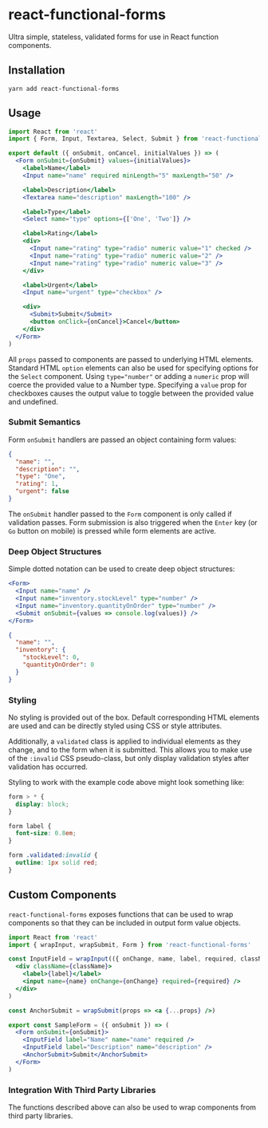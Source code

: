 # react-functional-forms

Ultra simple, stateless, validated forms for use in React function components.

## Installation

```shell script
yarn add react-functional-forms
```
    
## Usage

```jsx
import React from 'react'
import { Form, Input, Textarea, Select, Submit } from 'react-functional-forms'

export default ({ onSubmit, onCancel, initialValues }) => (
  <Form onSubmit={onSubmit} values={initialValues}>
    <label>Name</label>
    <Input name="name" required minLength="5" maxLength="50" />

    <label>Description</label>
    <Textarea name="description" maxLength="100" />

    <label>Type</label>
    <Select name="type" options={['One', 'Two']} />

    <label>Rating</label>
    <div>
      <Input name="rating" type="radio" numeric value="1" checked />
      <Input name="rating" type="radio" numeric value="2" />
      <Input name="rating" type="radio" numeric value="3" />
    </div>

    <label>Urgent</label>
    <Input name="urgent" type="checkbox" />

    <div>
      <Submit>Submit</Submit>
      <button onClick={onCancel}>Cancel</button>
    </div>
  </Form>
)
```

All `props` passed to components are passed to underlying HTML elements. Standard HTML `option` elements can also be
used for specifying options for the `Select` component. Using `type="number"` or adding a `numeric` prop will coerce 
the provided value to a Number type. Specifying a `value` prop for checkboxes causes the output value to toggle between 
the provided value and undefined.

### Submit Semantics

Form `onSubmit` handlers are passed an object containing form values:

```json
{
  "name": "",
  "description": "",
  "type": "One",
  "rating": 1,
  "urgent": false
}
```

The `onSubmit` handler passed to the `Form` component is only called if validation passes. Form submission is also 
triggered when the `Enter` key (or `Go` button on mobile) is pressed while form elements are active.

### Deep Object Structures

Simple dotted notation can be used to create deep object structures:

```jsx
<Form>
  <Input name="name" />
  <Input name="inventory.stockLevel" type="number" />
  <Input name="inventory.quantityOnOrder" type="number" />
  <Submit onSubmit={values => console.log(values)} />
</Form>
```

```json
{
  "name": "",
  "inventory": {
    "stockLevel": 0,
    "quantityOnOrder": 0
  }
}
```

### Styling

No styling is provided out of the box. Default corresponding HTML elements are used and can be directly styled using 
CSS or style attributes.

Additionally, a `validated` class is applied to individual elements as they change, and to the form when it is
submitted. This allows you to make use of the `:invalid` CSS pseudo-class, but only display validation styles after
validation has occurred.

Styling to work with the example code above might look something like:

```css
form > * {
  display: block;
}

form label {
  font-size: 0.8em;
}

form .validated:invalid {
  outline: 1px solid red;
}
```

## Custom Components

`react-functional-forms` exposes functions that can be used to wrap components so that they can be included in output 
form value objects.

```jsx harmony
import React from 'react'
import { wrapInput, wrapSubmit, Form } from 'react-functional-forms'

const InputField = wrapInput(({ onChange, name, label, required, className }) =>
  <div className={className}>
    <label>{label}</label>
    <input name={name} onChange={onChange} required={required} />
  </div>
)

const AnchorSubmit = wrapSubmit(props => <a {...props} />) 

export const SampleForm = ({ onSubmit }) => (
  <Form onSubmit={onSubmit}>
    <InputField label="Name" name="name" required />
    <InputField label="Description" name="description" />
    <AnchorSubmit>Submit</AnchorSubmit>
  </Form>
)
```

### Integration With Third Party Libraries

The functions described above can also be used to wrap components from third party libraries. 

```jsx harmony

```